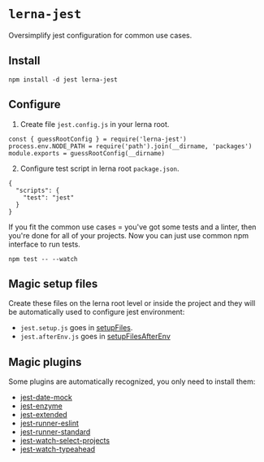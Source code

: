 # `lerna-jest`

Oversimplify jest configuration for common use cases.

## Install

```
npm install -d jest lerna-jest
```

## Configure

1. Create file `jest.config.js` in your lerna root.

```
const { guessRootConfig } = require('lerna-jest')
process.env.NODE_PATH = require('path').join(__dirname, 'packages')
module.exports = guessRootConfig(__dirname)
```

2. Configure test script in lerna root `package.json`.

```
{
  "scripts": {
    "test": "jest"
  }
}
```

If you fit the common use cases = you've got some tests and a linter, then you're done for all of your projects. Now you can just use common npm interface to run tests.

```
npm test -- --watch
```

## Magic setup files

Create these files on the lerna root level or inside the project and they will be automatically used to configure jest environment:

* `jest.setup.js` goes in [setupFiles](https://jestjs.io/docs/en/configuration#setupfiles-array).
* `jest.afterEnv.js` goes in [setupFilesAfterEnv](https://jestjs.io/docs/en/configuration#setupfilesafterenv-array)

## Magic plugins

Some plugins are automatically recognized, you only need to install them:

* [jest-date-mock](https://www.npmjs.com/package/jest-date-mock)
* [jest-enzyme](https://www.npmjs.com/package/jest-enzyme)
* [jest-extended](https://www.npmjs.com/package/jest-extended)
* [jest-runner-eslint](https://www.npmjs.com/package/jest-runner-eslint)
* [jest-runner-standard](https://www.npmjs.com/package/jest-runner-standard)
* [jest-watch-select-projects](https://www.npmjs.com/package/jest-watch-select-projects)
* [jest-watch-typeahead](https://www.npmjs.com/package/jest-watch-typeahead)
